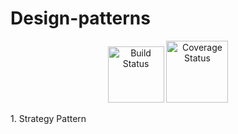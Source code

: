 # Design-patterns
<div style="text-align: center">
  <p>
    <a href="https://travis-ci.org/amraw/Design-patterns"><img alt="Build Status" src="https://travis-ci.org/amraw/Design-patterns.svg?branch=master" style="width: 90px"/></a>
    <a href="https://coveralls.io/github/amraw/Design-patterns?branch=master"><img alt="Coverage Status" src="https://coveralls.io/repos/github/amraw/Design-patterns/badge.svg?branch=master" style="width: 99px"/></a>
  </p>
</div>
1. Strategy Pattern
